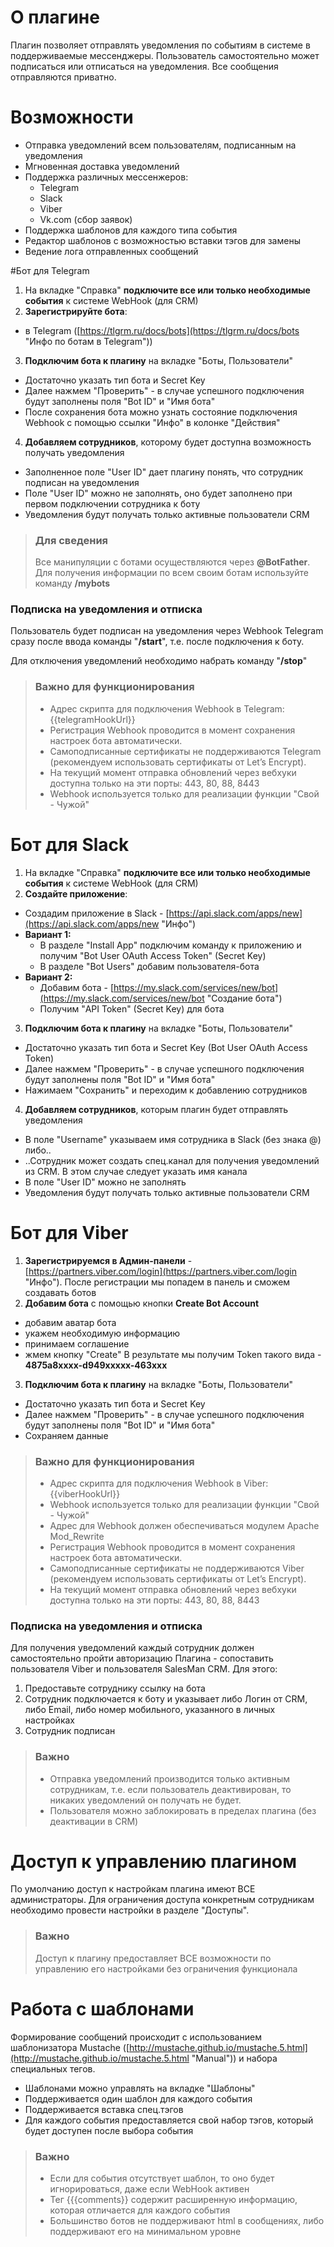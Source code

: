 # О плагине

Плагин позволяет отправлять уведомления по событиям в системе в поддерживаемые мессенджеры. Пользователь самостоятельно может подписаться или отписаться на уведомления. Все сообщения отправляются приватно.

# Возможности

* Отправка уведомлений всем пользователям, подписанным на уведомления
* Мгновенная доставка уведомлений
* Поддержка различных мессенжеров:
  - Telegram
  - Slack
  - Viber
  - Vk.com (сбор заявок)
* Поддержка шаблонов для каждого типа события
* Редактор шаблонов с возможностью вставки тэгов для замены
* Ведение лога отправленных сообщений

#Бот для Telegram <i class="icon-paper-plane blue"></i>

1. На вкладке "Справка" **подключите все или только необходимые события** к системе WebHook (для CRM)
2. **Зарегистрируйте бота**:
 - в Telegram ([https://tlgrm.ru/docs/bots](https://tlgrm.ru/docs/bots "Инфо по ботам в Telegram"))
3. **Подключим бота к плагину** на вкладке "Боты, Пользователи"
 - Достаточно указать тип бота и Secret Key
 - Далее нажмем "Проверить" - в случае успешного подключения будут заполнены поля "Bot ID" и "Имя бота"
 - После сохранения бота можно узнать состояние подключения Webhook с помощью ссылки "Инфо" в колонке "Действия"
4. **Добавляем сотрудников**, которому будет доступна возможность получать уведомления
 - Заполненное поле "User ID" дает плагину понять, что сотрудник подписан на уведомления
 - Поле "User ID" можно не заполнять, оно будет заполнено при первом подключении сотрудника к боту
 - Уведомления будут получать только активные пользователи CRM

> ### Для сведения
> Все манипуляции с ботами осуществляются через **@BotFather**. Для получения информации по всем своим ботам используйте команду **/mybots**

### Подписка на уведомления и отписка

Пользователь будет подписан на уведомления через Webhook Telegram сразу после ввода команды "**/start**", т.е. после подключения к боту.

Для отключения уведомлений необходимо набрать команду "**/stop**"


> ### Важно для функционирования
> 
> * Адрес скрипта для подключения Webhook в Telegram: {{telegramHookUrl}}
> * Регистрация Webhook проводится в момент сохранения настроек бота автоматически.
> * Самоподписанные сертификаты не поддерживаются Telegram (рекомендуем использовать сертификаты от Let’s Encrypt).
> * На текущий момент отправка обновлений через вебхуки доступна только на эти порты: 443, 80, 88, 8443
> * Webhook используется только для реализации функции "Свой - Чужой"



# Бот для Slack <i class="icon-slack red"></i>

1. На вкладке "Справка" **подключите все или только необходимые события** к системе WebHook (для CRM)
2. **Создайте приложение**:
 - Создадим приложение в Slack - [https://api.slack.com/apps/new](https://api.slack.com/apps/new "Инфо")
 - **Вариант 1:**
 	 - В разделе "Install App" подключим команду к приложению и получим "Bot User OAuth Access Token" (Secret Key)
 	 - В разделе "Bot Users" добавим пользователя-бота
 - **Вариант 2:**
     - Добавим бота - [https://my.slack.com/services/new/bot](https://my.slack.com/services/new/bot "Создание бота")
     - Получим "API Token" (Secret Key) для бота
3. **Подключим бота к плагину** на вкладке "Боты, Пользователи"
 - Достаточно указать тип бота и Secret Key (Bot User OAuth Access Token)
 - Далее нажмем "Проверить" - в случае успешного подключения будут заполнены поля "Bot ID" и "Имя бота"
 - Нажимаем "Сохранить" и переходим к добавлению сотрудников
4. **Добавляем сотрудников**, которым плагин будет отправлять уведомления
 - В поле "Username" указываем имя сотрудника в Slack (без знака @) либо..
 - ..Сотрудник может создать спец.канал для получения уведомлений из CRM. В этом случае следует указать имя канала
 - В поле "User ID" можно не заполнять
 - Уведомления будут получать только активные пользователи CRM
 
# Бот для Viber <i class="icon-whatsapp fiolet"></i>

1. **Зарегистрируемся в Админ-панели** - [https://partners.viber.com/login](https://partners.viber.com/login "Инфо"). После регистрации мы попадем в панель и сможем создавать ботов
2. **Добавим бота** с помощью кнопки **Create Bot Account**
  - добавим аватар бота
  - укажем необходимую информацию
  - принимаем соглашение
  - жмем кнопку "Create"
  В результате мы получим Token такого вида -  **4875a8xxxx-d949xxxxx-463xxx**
3. **Подключим бота к плагину** на вкладке "Боты, Пользователи"
 - Достаточно указать тип бота и Secret Key
 - Далее нажмем "Проверить" - в случае успешного подключения будут заполнены поля "Bot ID" и "Имя бота"
 - Сохраняем данные


> ### Важно для функционирования
> 
> * Адрес скрипта для подключения Webhook в Viber: {{viberHookUrl}}
> * Webhook используется только для реализации функции "Свой - Чужой"
> * Адрес для Webhook должен обеспечиваться модулем Apache Mod_Rewrite
> * Регистрация Webhook проводится в момент сохранения настроек бота автоматически.
> * Самоподписанные сертификаты не поддерживаются Viber (рекомендуем использовать сертификаты от Let’s Encrypt).
> * На текущий момент отправка обновлений через вебхуки доступна только на эти порты: 443, 80, 88, 8443


### Подписка на уведомления и отписка

Для получения уведомлений каждый сотрудник должен самостоятельно пройти авторизацию Плагина - сопоставить пользователя Viber и пользователя SalesMan CRM. Для этого:

1. Предоставьте сотруднику ссылку на бота
2. Сотрудник подключается к боту и указывает либо Логин от CRM, либо Email, либо номер мобильного, указанного в личных настройках
3. Сотрудник подписан

> ### Важно
> - Отправка уведомлений производится только активным сотрудникам, т.е. если пользователь деактивирован, то никаких уведомлений он получать не будет.
> - Пользователя можно заблокировать в пределах плагина (без деактивации в CRM)

# Доступ к управлению плагином

По умолчанию доступ к настройкам плагина имеют ВСЕ администраторы. Для ограничения доступа конкретным сотрудникам необходимо провести настройки в разделе "Доступы".

> ### Важно
> Доступ к плагину предоставляет ВСЕ возможности по управлению его настройками без ограничения функционала

# Работа с шаблонами

Формирование сообщений происходит с использованием шаблонизатора Mustache ([http://mustache.github.io/mustache.5.html](http://mustache.github.io/mustache.5.html "Manual")) и набора специальных тегов.

* Шаблонами можно управлять на вкладке "Шаблоны"
* Поддерживается один шаблон для каждого события
* Поддерживается вставка спец.тэгов
* Для каждого события предоставляется свой набор тэгов, который будет доступен после выбора события


> ### <h3 class="red">Важно</h3>
> * Если для события отсутствует шаблон, то оно будет игнорироваться, даже если WebHook активен
> * Тег {{{comments}} содержит расширенную информацию, которая отличается для каждого события
> * Большинство ботов не поддерживают html в сообщениях, либо поддерживают его на минимальном уровне